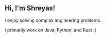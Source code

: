 ## Hi, I'm Shreyas!

I enjoy solving complex engineering problems. 

I primarily work on Java, Python, and Rust :)
